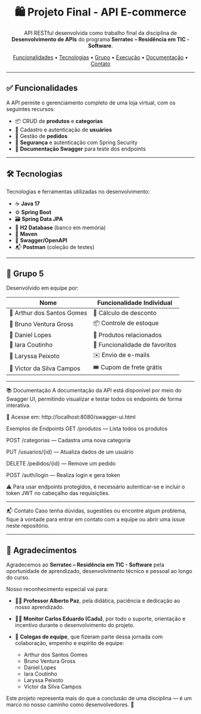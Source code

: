<h1 align="center">🛍️ Projeto Final - API E-commerce</h1>

<p align="center">
  API RESTful desenvolvida como trabalho final da disciplina de <strong>Desenvolvimento de APIs</strong> do programa <strong>Serratec – Residência em TIC - Software</strong>.
</p>

<p align="center">
  <a href="#-funcionalidades">Funcionalidades</a> •
  <a href="#-tecnologias">Tecnologias</a> •
  <a href="#-grupo-5">Grupo</a> •
  <a href="#-execução">Execução</a> •
  <a href="#-documentação">Documentação</a> •
  <a href="#-contato">Contato</a>
</p>

---

## ✅ Funcionalidades

A API permite o gerenciamento completo de uma loja virtual, com os seguintes recursos:

- 📦 CRUD de **produtos** e **categorias**
- 👤 Cadastro e autenticação de **usuários**
- 🛒 Gestão de **pedidos**
- 🔐 **Segurança** e autenticação com Spring Security
- 📑 **Documentação Swagger** para teste dos endpoints

---

## 🛠️ Tecnologias

Tecnologias e ferramentas utilizadas no desenvolvimento:

- ☕ **Java 17**
- ⚙️ **Spring Boot**
- 🗃️ **Spring Data JPA**
- 🧪 **H2 Database** (banco em memória)
- 🧰 **Maven**
- 📘 **Swagger/OpenAPI**
- 📬 **Postman** (coleção de testes)

---

## 👥 Grupo 5

Desenvolvido em equipe por:

| Nome                           | Funcionalidade Individual           |
|--------------------------------|-------------------------------------|
| 🧠 Arthur dos Santos Gomes     | 💸 Cálculo de desconto             |
| 🛒 Bruno Ventura Gross         | 📦 Controle de estoque             |
| 🔗 Daniel Lopes                | 🧩 Produtos relacionados           |
| 🧡 Iara Coutinho               | 🌟 Funcionalidade de favoritos     |
| 📧 Laryssa Peixoto             | ✉️ Envio de e-mails                |
| 🚚 Victor da Silva Campos      | 🎟️ Cupom de frete grátis           |

---

📚 Documentação
A documentação da API está disponível por meio do Swagger UI, permitindo visualizar e testar todos os endpoints de forma interativa.

🔗 Acesse em: http://localhost:8080/swagger-ui.html

Exemplos de Endpoints
GET /produtos — Lista todos os produtos

POST /categorias — Cadastra uma nova categoria

PUT /usuarios/{id} — Atualiza dados de um usuário

DELETE /pedidos/{id} — Remove um pedido

POST /auth/login — Realiza login e gera token

⚠️ Para usar endpoints protegidos, é necessário autenticar-se e incluir o token JWT no cabeçalho das requisições.

---

📬 Contato
Caso tenha dúvidas, sugestões ou encontre algum problema, fique à vontade para entrar em contato com a equipe ou abrir uma issue neste repositório.

---

## 🙏 Agradecimentos

Agradecemos ao **Serratec – Residência em TIC - Software** pela oportunidade de aprendizado, desenvolvimento técnico e pessoal ao longo do curso.

Nosso reconhecimento especial vai para:

- 👨‍🏫 **Professor Alberto Paz**, pela didática, paciência e dedicação ao nosso aprendizado.
- 🧑‍💻 **Monitor Carlos Eduardo (Cadu)**, por todo o suporte, orientação e incentivo durante o desenvolvimento do projeto.
- 🤝 **Colegas de equipe**, que fizeram parte dessa jornada com colaboração, empenho e espírito de equipe:

  - Arthur dos Santos Gomes  
  - Bruno Ventura Gross  
  - Daniel Lopes  
  - Iara Coutinho  
  - Laryssa Peixoto  
  - Victor da Silva Campos  

Este projeto representa mais do que a conclusão de uma disciplina — é um marco no nosso caminho como desenvolvedores. 💙
